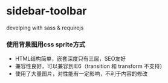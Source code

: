 # sidebar-toolbar
develping with sass &amp; requirejs
### 使用背景图用css sprite方式

* HTML结构简单，嵌套深度只有三层，SEO友好
* 兼容性良好，可以兼容到IE6（transition 和 transform 不支持）
* 使用了大量图片，对性能有一定影响，不利于内容的修改
